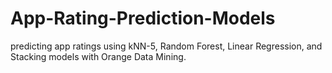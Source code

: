 # App-Rating-Prediction-Models
 predicting app ratings using kNN-5, Random Forest, Linear Regression, and Stacking models with Orange Data Mining.
